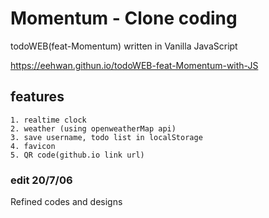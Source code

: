 # Momentum - Clone coding

todoWEB(feat-Momentum) written in Vanilla JavaScript

https://eehwan.githun.io/todoWEB-feat-Momentum-with-JS

## features
	1. realtime clock
	2. weather (using openweatherMap api)
	3. save username, todo list in localStorage 
	4. favicon
	5. QR code(github.io link url)


### edit 20/7/06

Refined codes and designs
